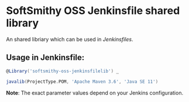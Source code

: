 # SoftSmithy OSS Jenkinsfile shared library

An shared libriary which can be used in *Jenkinsfiles*.

## Usage in Jenkinsfile:

```groovy
@Library('softsmithy-oss-jenkinsfilelib') _

javalib(ProjectType.POM, 'Apache Maven 3.6', 'Java SE 11')
```

**Note**: The exact parameter values depend on your Jenkins configuration.
